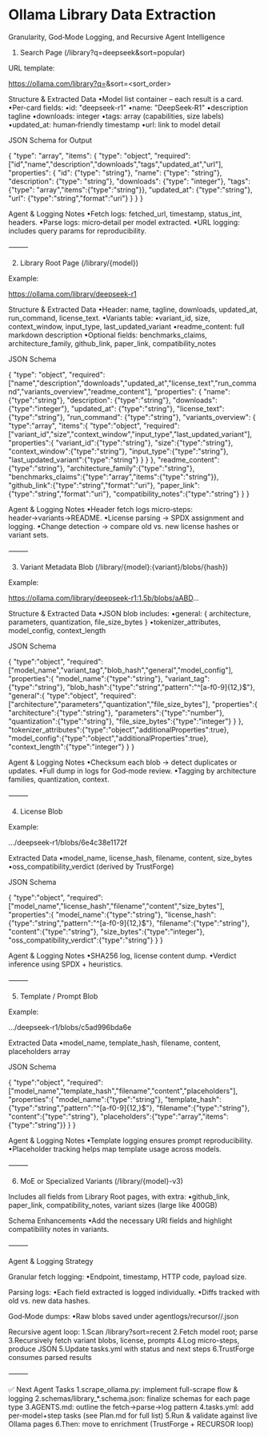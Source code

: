 # Ollama Library Data Extraction

Granularity, God‑Mode Logging, and Recursive Agent Intelligence

 1. Search Page (/library?q=deepseek&sort=popular)

URL template:

https://ollama.com/library?q=<query>&sort=<sort_order>

Structure & Extracted Data
•Model list container – each result is a card.
•Per-card fields:
•id: "deepseek-r1"
•name: "DeepSeek‑R1"
•description tagline
•downloads: integer
•tags: array (capabilities, size labels)
•updated_at: human‑friendly timestamp
•url: link to model detail

JSON Schema for Output

{
  "type": "array",
  "items": {
    "type": "object",
    "required": ["id","name","description","downloads","tags","updated_at","url"],
    "properties": {
      "id": {"type": "string"},
      "name": {"type": "string"},
      "description": {"type": "string"},
      "downloads": {"type": "integer"},
      "tags": {"type": "array","items":{"type":"string"}},
      "updated_at": {"type":"string"},
      "url": {"type":"string","format":"uri"}
    }
  }
}

Agent & Logging Notes
•Fetch logs: fetched_url, timestamp, status_int, headers.
•Parse logs: micro‑detail per model extracted.
•URL logging: includes query params for reproducibility.

⸻

 2. Library Root Page (/library/{model})

Example:

https://ollama.com/library/deepseek-r1

Structure & Extracted Data
•Header: name, tagline, downloads, updated_at, run_command, license_text.
•Variants table:
•variant_id, size, context_window, input_type, last_updated_variant
•readme_content: full markdown description
•Optional fields: benchmarks_claims, architecture_family, github_link, paper_link, compatibility_notes

JSON Schema

{
  "type": "object",
  "required": ["name","description","downloads","updated_at","license_text","run_command","variants_overview","readme_content"],
  "properties": {
    "name": {"type":"string"},
    "description": {"type":"string"},
    "downloads": {"type":"integer"},
    "updated_at": {"type":"string"},
    "license_text": {"type":"string"},
    "run_command": {"type":"string"},
    "variants_overview": {
      "type":"array",
      "items":{
        "type":"object",
        "required":["variant_id","size","context_window","input_type","last_updated_variant"],
        "properties":{
          "variant_id":{"type":"string"},
          "size":{"type":"string"},
          "context_window":{"type":"string"},
          "input_type":{"type":"string"},
          "last_updated_variant":{"type":"string"}
        }
      }
    },
    "readme_content":{"type":"string"},
    "architecture_family":{"type":"string"},
    "benchmarks_claims":{"type":"array","items":{"type":"string"}},
    "github_link":{"type":"string","format":"uri"},
    "paper_link":{"type":"string","format":"uri"},
    "compatibility_notes":{"type":"string"}
  }
}

Agent & Logging Notes
•Header fetch logs micro‑steps: header→variants→README.
•License parsing → SPDX assignment and logging.
•Change detection → compare old vs. new license hashes or variant sets.

⸻

 3. Variant Metadata Blob (/library/{model}:{variant}/blobs/{hash})

Example:

https://ollama.com/library/deepseek-r1:1.5b/blobs/aABD...

Structure & Extracted Data
•JSON blob includes:
•general: { architecture, parameters, quantization, file_size_bytes }
•tokenizer_attributes, model_config, context_length

JSON Schema

{
  "type":"object",
  "required":["model_name","variant_tag","blob_hash","general","model_config"],
  "properties":{
    "model_name":{"type":"string"},
    "variant_tag":{"type":"string"},
    "blob_hash":{"type":"string","pattern":"^[a-f0-9]{12,}$"},
    "general":{
      "type":"object",
      "required":["architecture","parameters","quantization","file_size_bytes"],
      "properties":{
        "architecture":{"type":"string"},
        "parameters":{"type":"number"},
        "quantization":{"type":"string"},
        "file_size_bytes":{"type":"integer"}
      }
    },
    "tokenizer_attributes":{"type":"object","additionalProperties":true},
    "model_config":{"type":"object","additionalProperties":true},
    "context_length":{"type":"integer"}
  }
}

Agent & Logging Notes
•Checksum each blob → detect duplicates or updates.
•Full dump in logs for God‑mode review.
•Tagging by architecture families, quantization, context.

⸻

 4. License Blob

Example:

.../deepseek-r1/blobs/6e4c38e1172f

Extracted Data
•model_name, license_hash, filename, content, size_bytes
•oss_compatibility_verdict (derived by TrustForge)

JSON Schema

{
  "type":"object",
  "required":["model_name","license_hash","filename","content","size_bytes"],
  "properties":{
    "model_name":{"type":"string"},
    "license_hash":{"type":"string","pattern":"^[a-f0-9]{12,}$"},
    "filename":{"type":"string"},
    "content":{"type":"string"},
    "size_bytes":{"type":"integer"},
    "oss_compatibility_verdict":{"type":"string"}
  }
}

Agent & Logging Notes
•SHA256 log, license content dump.
•Verdict inference using SPDX + heuristics.

⸻

 5. Template / Prompt Blob

Example:

.../deepseek-r1/blobs/c5ad996bda6e

Extracted Data
•model_name, template_hash, filename, content, placeholders array

JSON Schema

{
  "type":"object",
  "required":["model_name","template_hash","filename","content","placeholders"],
  "properties":{
    "model_name":{"type":"string"},
    "template_hash":{"type":"string","pattern":"^[a-f0-9]{12,}$"},
    "filename":{"type":"string"},
    "content":{"type":"string"},
    "placeholders":{"type":"array","items":{"type":"string"}}
  }
}

Agent & Logging Notes
•Template logging ensures prompt reproducibility.
•Placeholder tracking helps map template usage across models.

⸻

 6. MoE or Specialized Variants (/library/{model}-v3)

Includes all fields from Library Root pages, with extra:
•github_link, paper_link, compatibility_notes, variant sizes (large like 400GB)

Schema Enhancements
•Add the necessary URI fields and highlight compatibility notes in variants.

⸻

 Agent & Logging Strategy

Granular fetch logging:
•Endpoint, timestamp, HTTP code, payload size.

Parsing logs:
•Each field extracted is logged individually.
•Diffs tracked with old vs. new data hashes.

God‑Mode dumps:
•Raw blobs saved under agentlogs/recursor/<model>/<step>.json

Recursive agent loop:
1.Scan /library?sort=recent
2.Fetch model root; parse
3.Recursively fetch variant blobs, license, prompts
4.Log micro-steps, produce JSON
5.Update tasks.yml with status and next steps
6.TrustForge consumes parsed results

⸻

✅ Next Agent Tasks
1.scrape_ollama.py: implement full-scrape flow & logging
2.schemas/library_*.schema.json: finalize schemas for each page type
3.AGENTS.md: outline the fetch→parse→log pattern
4.tasks.yml: add per-model+step tasks (see Plan.md for full list)
5.Run & validate against live Ollama pages
6.Then: move to enrichment (TrustForge + RECURSOR loop)
